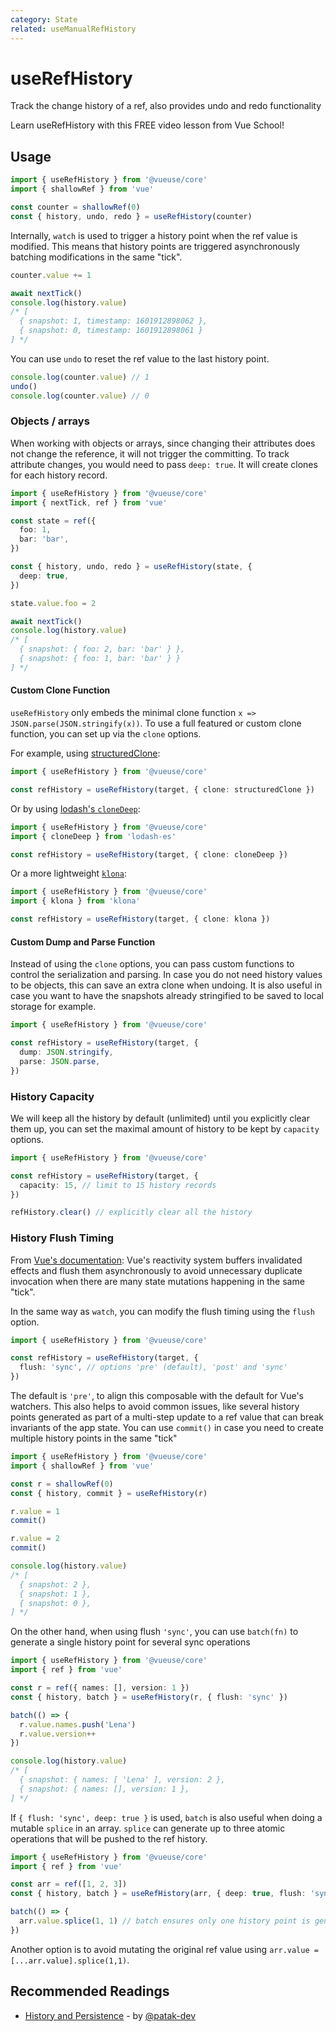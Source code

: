 ```yaml
---
category: State
related: useManualRefHistory
---
```


# useRefHistory

Track the change history of a ref, also provides undo and redo functionality

<CourseLink href="https://vueschool.io/lessons/ref-history-with-vueuse?friend=vueuse">Learn useRefHistory with this FREE video lesson from Vue School!</CourseLink>

## Usage

```ts {5}
import { useRefHistory } from '@vueuse/core'
import { shallowRef } from 'vue'

const counter = shallowRef(0)
const { history, undo, redo } = useRefHistory(counter)
```

Internally, `watch` is used to trigger a history point when the ref value is modified. This means that history points are triggered asynchronously batching modifications in the same "tick".

```ts
counter.value += 1

await nextTick()
console.log(history.value)
/* [
  { snapshot: 1, timestamp: 1601912898062 },
  { snapshot: 0, timestamp: 1601912898061 }
] */
```

You can use `undo` to reset the ref value to the last history point.

```ts
console.log(counter.value) // 1
undo()
console.log(counter.value) // 0
```

### Objects / arrays

When working with objects or arrays, since changing their attributes does not change the reference, it will not trigger the committing. To track attribute changes, you would need to pass `deep: true`. It will create clones for each history record.

```ts
import { useRefHistory } from '@vueuse/core'
import { nextTick, ref } from 'vue'

const state = ref({
  foo: 1,
  bar: 'bar',
})

const { history, undo, redo } = useRefHistory(state, {
  deep: true,
})

state.value.foo = 2

await nextTick()
console.log(history.value)
/* [
  { snapshot: { foo: 2, bar: 'bar' } },
  { snapshot: { foo: 1, bar: 'bar' } }
] */
```

#### Custom Clone Function

`useRefHistory` only embeds the minimal clone function `x => JSON.parse(JSON.stringify(x))`. To use a full featured or custom clone function, you can set up via the `clone` options.

For example, using [structuredClone](https://developer.mozilla.org/en-US/docs/Web/API/structuredClone):

```ts
import { useRefHistory } from '@vueuse/core'

const refHistory = useRefHistory(target, { clone: structuredClone })
```

Or by using [lodash's `cloneDeep`](https://lodash.com/docs/4.17.15#cloneDeep):

```ts
import { useRefHistory } from '@vueuse/core'
import { cloneDeep } from 'lodash-es'

const refHistory = useRefHistory(target, { clone: cloneDeep })
```

Or a more lightweight [`klona`](https://github.com/lukeed/klona):

```ts
import { useRefHistory } from '@vueuse/core'
import { klona } from 'klona'

const refHistory = useRefHistory(target, { clone: klona })
```

#### Custom Dump and Parse Function

Instead of using the `clone` options, you can pass custom functions to control the serialization and parsing. In case you do not need history values to be objects, this can save an extra clone when undoing. It is also useful in case you want to have the snapshots already stringified to be saved to local storage for example.

```ts
import { useRefHistory } from '@vueuse/core'

const refHistory = useRefHistory(target, {
  dump: JSON.stringify,
  parse: JSON.parse,
})
```

### History Capacity

We will keep all the history by default (unlimited) until you explicitly clear them up, you can set the maximal amount of history to be kept by `capacity` options.

```ts
import { useRefHistory } from '@vueuse/core'

const refHistory = useRefHistory(target, {
  capacity: 15, // limit to 15 history records
})

refHistory.clear() // explicitly clear all the history
```

### History Flush Timing

From [Vue's documentation](https://vuejs.org/guide/essentials/watchers.html#callback-flush-timing): Vue's reactivity system buffers invalidated effects and flush them asynchronously to avoid unnecessary duplicate invocation when there are many state mutations happening in the same "tick".

In the same way as `watch`, you can modify the flush timing using the `flush` option.

```ts
import { useRefHistory } from '@vueuse/core'

const refHistory = useRefHistory(target, {
  flush: 'sync', // options 'pre' (default), 'post' and 'sync'
})
```

The default is `'pre'`, to align this composable with the default for Vue's watchers. This also helps to avoid common issues, like several history points generated as part of a multi-step update to a ref value that can break invariants of the app state. You can use `commit()` in case you need to create multiple history points in the same "tick"

```ts
import { useRefHistory } from '@vueuse/core'
import { shallowRef } from 'vue'

const r = shallowRef(0)
const { history, commit } = useRefHistory(r)

r.value = 1
commit()

r.value = 2
commit()

console.log(history.value)
/* [
  { snapshot: 2 },
  { snapshot: 1 },
  { snapshot: 0 },
] */
```

On the other hand, when using flush `'sync'`, you can use `batch(fn)` to generate a single history point for several sync operations

```ts
import { useRefHistory } from '@vueuse/core'
import { ref } from 'vue'

const r = ref({ names: [], version: 1 })
const { history, batch } = useRefHistory(r, { flush: 'sync' })

batch(() => {
  r.value.names.push('Lena')
  r.value.version++
})

console.log(history.value)
/* [
  { snapshot: { names: [ 'Lena' ], version: 2 },
  { snapshot: { names: [], version: 1 },
] */
```

If `{ flush: 'sync', deep: true }` is used, `batch` is also useful when doing a mutable `splice` in an array. `splice` can generate up to three atomic operations that will be pushed to the ref history.

```ts
import { useRefHistory } from '@vueuse/core'
import { ref } from 'vue'

const arr = ref([1, 2, 3])
const { history, batch } = useRefHistory(arr, { deep: true, flush: 'sync' })

batch(() => {
  arr.value.splice(1, 1) // batch ensures only one history point is generated
})
```

Another option is to avoid mutating the original ref value using `arr.value = [...arr.value].splice(1,1)`.

## Recommended Readings

- [History and Persistence](https://patak.dev/vue/history-and-persistence.html) - by [@patak-dev](https://github.com/patak-dev)
